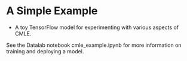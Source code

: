 # A Simple Example

* A toy TensorFlow model for experimenting with various aspects of CMLE.

See the Datalab notebook cmle_example.ipynb for more information on training
and deploying a model.
